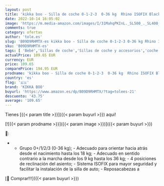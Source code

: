 ```yaml
---
layout: post
title: 'kikka boo - Silla de coche 0-1-2-3  0-36 kg  Rhino ISOFIX Black'
date: 2022-10-14 16:05:02
image: 'https://m.media-amazon.com/images/I/31MahqPKInL._SL500_._SL400_.jpg'
comments: true
category: ofertas
author: 'tole.es'
slug: 'B09D9RHMTX-es kikka boo - Silla de coche 0-1-2-3 0-36 kg Rhino ISOFIX Black'
sku: 'B09D9RHMTX-es'
tags: [ 'Bebé','Sillas de coche','Sillas de coche y accesorios','coche','de','isofix','kikka boo','silla','🇪🇸', ]
actualPrice: 109.65 EUR
currency: EUR
price: 109.65
comparePrice: 194.95 EUR
prodname: 'kikka boo - Silla de coche 0-1-2-3  0-36 kg  Rhino ISOFIX Black'
country: 'es'
flag: '🇪🇸'
brand: 'KIKKA BOO'
buyurl: 'https://www.amazon.es/dp/B09D9RHMTX/?tag=tolees-21'
descuento: '43.75'
average: '109.65'
---
```


Tienes [{{< param title >}}]({{< param buyurl >}}) aqui!

[![{{< param prodname >}}]({{< param image >}})]({{< param buyurl >}})

🔎:

- - Grupo 0+/1/2/3 (0-36 kg); - Adecuado para orientar hacia atrás desde el nacimiento hasta los 18 kg; - Adecuado en sentido contrario a la marcha desde los 9 kg hasta los 36 kg; - 4 posiciones de reclinación del asiento; - Sistema ISOFIX para mayor seguridad y facilitar la instalación de la silla de auto; - Reposacabezas a

[🛒 Comprar!!!]({{< param buyurl >}})
